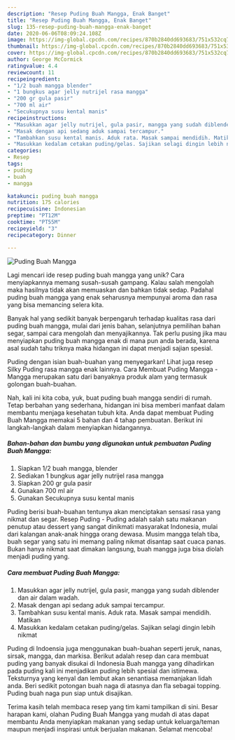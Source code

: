 ```yaml
---
description: "Resep Puding Buah Mangga, Enak Banget"
title: "Resep Puding Buah Mangga, Enak Banget"
slug: 135-resep-puding-buah-mangga-enak-banget
date: 2020-06-06T08:09:24.108Z
image: https://img-global.cpcdn.com/recipes/870b2840dd693683/751x532cq70/puding-buah-mangga-foto-resep-utama.jpg
thumbnail: https://img-global.cpcdn.com/recipes/870b2840dd693683/751x532cq70/puding-buah-mangga-foto-resep-utama.jpg
cover: https://img-global.cpcdn.com/recipes/870b2840dd693683/751x532cq70/puding-buah-mangga-foto-resep-utama.jpg
author: George McCormick
ratingvalue: 4.4
reviewcount: 11
recipeingredient:
- "1/2 buah mangga blender"
- "1 bungkus agar jelly nutrijel rasa mangga"
- "200 gr gula pasir"
- "700 ml air"
- "Secukupnya susu kental manis"
recipeinstructions:
- "Masukkan agar jelly nutrijel, gula pasir, mangga yang sudah diblender dan air dalam wadah."
- "Masak dengan api sedang aduk sampai tercampur."
- "Tambahkan susu kental manis. Aduk rata. Masak sampai mendidih. Matikan"
- "Masukkan kedalam cetakan puding/gelas. Sajikan selagi dingin lebih nikmat"
categories:
- Resep
tags:
- puding
- buah
- mangga

katakunci: puding buah mangga 
nutrition: 175 calories
recipecuisine: Indonesian
preptime: "PT12M"
cooktime: "PT55M"
recipeyield: "3"
recipecategory: Dinner

---
```



![Puding Buah Mangga](https://img-global.cpcdn.com/recipes/870b2840dd693683/751x532cq70/puding-buah-mangga-foto-resep-utama.jpg)

Lagi mencari ide resep puding buah mangga yang unik? Cara menyiapkannya memang susah-susah gampang. Kalau salah mengolah maka hasilnya tidak akan memuaskan dan bahkan tidak sedap. Padahal puding buah mangga yang enak seharusnya mempunyai aroma dan rasa yang bisa memancing selera kita.

Banyak hal yang sedikit banyak berpengaruh terhadap kualitas rasa dari puding buah mangga, mulai dari jenis bahan, selanjutnya pemilihan bahan segar, sampai cara mengolah dan menyajikannya. Tak perlu pusing jika mau menyiapkan puding buah mangga enak di mana pun anda berada, karena asal sudah tahu triknya maka hidangan ini dapat menjadi sajian spesial.

Puding dengan isian buah-buahan yang menyegarkan! Lihat juga resep Silky Puding rasa mangga enak lainnya. Cara Membuat Puding Mangga - Mangga merupakan satu dari banyaknya produk alam yang termasuk golongan buah-buahan.


Nah, kali ini kita coba, yuk, buat puding buah mangga sendiri di rumah. Tetap berbahan yang sederhana, hidangan ini bisa memberi manfaat dalam membantu menjaga kesehatan tubuh kita. Anda dapat membuat Puding Buah Mangga memakai 5 bahan dan 4 tahap pembuatan. Berikut ini langkah-langkah dalam menyiapkan hidangannya.

<!--inarticleads1-->

##### Bahan-bahan dan bumbu yang digunakan untuk pembuatan Puding Buah Mangga:

1. Siapkan 1/2 buah mangga, blender
1. Sediakan 1 bungkus agar jelly nutrijel rasa mangga
1. Siapkan 200 gr gula pasir
1. Gunakan 700 ml air
1. Gunakan Secukupnya susu kental manis


Puding berisi buah-buahan tentunya akan menciptakan sensasi rasa yang nikmat dan segar. Resep Puding - Puding adalah salah satu makanan penutup atau dessert yang sangat dinikmati masyarakat Indonesia, mulai dari kalangan anak-anak hingga orang dewasa. Musim mangga telah tiba, buah segar yang satu ini memang paling nikmat disantap saat cuaca panas. Bukan hanya nikmat saat dimakan langsung, buah mangga juga bisa diolah menjadi puding yang. 

<!--inarticleads2-->

##### Cara membuat Puding Buah Mangga:

1. Masukkan agar jelly nutrijel, gula pasir, mangga yang sudah diblender dan air dalam wadah.
1. Masak dengan api sedang aduk sampai tercampur.
1. Tambahkan susu kental manis. Aduk rata. Masak sampai mendidih. Matikan
1. Masukkan kedalam cetakan puding/gelas. Sajikan selagi dingin lebih nikmat


Puding di Indoensia juga menggunakan buah-buahan seperti jeruk, nanas, sirsak, mangga, dan markisa. Berikut adalah resep dan cara membuat puding yang banyak disukai di Indonesia Buah mangga yang dihadirkan pada puding kali ini menjadikan puding lebih spesial dan istimewa. Teksturnya yang kenyal dan lembut akan senantiasa memanjakan lidah anda. Beri sedikit potongan buah naga di atasnya dan fla sebagai topping. Puding buah naga pun siap untuk disajikan. 

Terima kasih telah membaca resep yang tim kami tampilkan di sini. Besar harapan kami, olahan Puding Buah Mangga yang mudah di atas dapat membantu Anda menyiapkan makanan yang sedap untuk keluarga/teman maupun menjadi inspirasi untuk berjualan makanan. Selamat mencoba!
